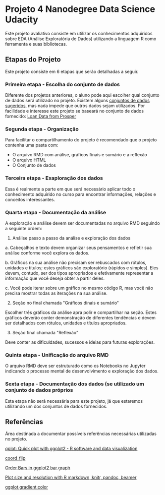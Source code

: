 # Projeto 4 Nanodegree Data Science Udacity

Este projeto avaliativo consiste em utilizar os conhecimentos adquiridos sobre EDA (Análise Exploratória de Dados) utilizando a linguagem R como ferramenta e suas bibliotecas.

## Etapas do Projeto

Este projeto consiste em 6 etapas que serão detalhadas a seguir.

### Primeira etapa - Escolha do conjunto de dados

Diferente dos projetos anteriores, o aluno pode aqui escolher qual conjunto de dados será utilizado no projeto. Existem alguns [conjuntos de dados sugeridos](https://docs.google.com/document/d/1jX3vzkFuFOBGUrlcQ_Lc3jEZVlC_2yyk3tFIbwAI5GQ/edit), mas nada impede que outros dados sejam utilizados. Por facilidade e interesse este projeto se baseará no conjunto de dados fornecido: [Loan Data from Prosper](https://s3.amazonaws.com/udacity-hosted-downloads/ud651/prosperLoanData.csv)

### Segunda etapa - Organização

Para facilitar o compartilhamento do projeto é recomendado que o projeto contenha uma pasta com:

- O arquivo RMD com análise, gráficos finais e sumário e a reflexão 
- O arquivo HTML
- O Conjunto de dados

### Terceira etapa - Exaploração dos dados

Essa é realmente a parte em que será necessário aplicar todo o conhecimento adquirido no curso para encontrar informações, relações e conceitos interessantes.

### Quarta etapa - Documentação da análise

A exploração e análise devem ser documentadas no arquivo RMD seguindo a seguinte ordem:

1. Análise passo a passo da análise e exploração dos dados

a. Cabeçalhos e texto devem organizar seus pensamentos e refletir sua análise conforme você explora os dados.

b. Gráficos na sua análise não precisam ser rebuscados com rótulos, unidades e títulos; estes gráficos são exploratório (rápidos e simples). Eles devem, contudo, ser dos tipos apropriados e efetivamente representar a informação que você deseja obter a partir deles.

c. Você pode iterar sobre um gráfico no mesmo código R, mas você não precisa mostrar todas as iterações na sua análise.

2. Seção no final chamada "Gráficos dinais e sumário"

Escolher três gráficos da análise apra polir e compartilhar na seção. Estes gráficos deverão conter demonstração de diferentes tendências e devem ser detalhados com rótulos, unidades e títulos apropriados. 

3. Seção final chamada "Reflexão"

Deve conter as dificuldades, sucessos e ideias para futuras explorações. 

### Quinta etapa - Unificação do arquivo RMD

O arquivo RMD deve ser estruturado como os Notebooks no Jupyter indicando o processo mental de desenvolvimento e exploração dos dados. 

### Sexta etapa - Documentação dos dados (se utilizado um conjunto de dados próprios

Esta etapa não será necessária para este projeto, já que estaremos utilizando um dos conjuntos de dados fornecidos.

## Referências

Área destinada a documentar possíveis referências necessárias utilizadas no projeto.

[qplot: Quick plot with ggplot2 - R software and data visualization](http://www.sthda.com/english/wiki/qplot-quick-plot-with-ggplot2-r-software-and-data-visualization)

[coord_flip](https://www.rdocumentation.org/packages/ggplot2/versions/3.1.1/topics/coord_flip)

[Order Bars in ggplot2 bar graph](https://stackoverflow.com/questions/5208679/order-bars-in-ggplot2-bar-graph)

[Plot size and resolution with R markdown, knitr, pandoc, beamer](https://stackoverflow.com/questions/17963962/plot-size-and-resolution-with-r-markdown-knitr-pandoc-beamer)

[ggplot gradient color](https://www.datanovia.com/en/blog/ggplot-gradient-color/)